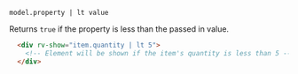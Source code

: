 `model.property | lt value`

Returns `true` if the property is less than the passed in value.

```html
  <div rv-show="item.quantity | lt 5">
    <!-- Element will be shown if the item's quantity is less than 5 -->
  </div>
```